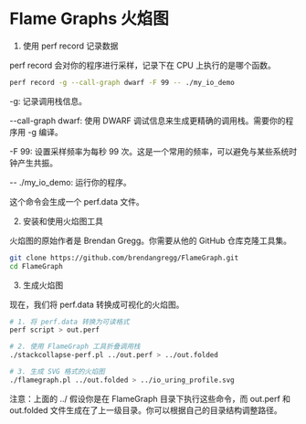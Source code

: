 # Flame Graphs 火焰图

1. 使用 perf record 记录数据

perf record 会对你的程序进行采样，记录下在 CPU 上执行的是哪个函数。

```bash
perf record -g --call-graph dwarf -F 99 -- ./my_io_demo
```

-g: 记录调用栈信息。

--call-graph dwarf: 使用 DWARF 调试信息来生成更精确的调用栈。需要你的程序用 -g 编译。

-F 99: 设置采样频率为每秒 99 次。这是一个常用的频率，可以避免与某些系统时钟产生共振。

-- ./my_io_demo: 运行你的程序。

这个命令会生成一个 perf.data 文件。

2. 安装和使用火焰图工具

火焰图的原始作者是 Brendan Gregg。你需要从他的 GitHub 仓库克隆工具集。

```bash
git clone https://github.com/brendangregg/FlameGraph.git
cd FlameGraph
```

3. 生成火焰图

现在，我们将 perf.data 转换成可视化的火焰图。

```bash
# 1. 将 perf.data 转换为可读格式
perf script > out.perf

# 2. 使用 FlameGraph 工具折叠调用栈
./stackcollapse-perf.pl ../out.perf > ../out.folded

# 3. 生成 SVG 格式的火焰图
./flamegraph.pl ../out.folded > ../io_uring_profile.svg
```

注意：上面的 ../ 假设你是在 FlameGraph 目录下执行这些命令，而 out.perf 和 out.folded 文件生成在了上一级目录。你可以根据自己的目录结构调整路径。